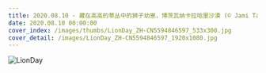 ```yaml
---
title: 2020.08.10 - 藏在高高的草丛中的狮子幼崽，博茨瓦纳卡拉哈里沙漠 (© Jami Tarris/Getty Images)
date: 2020.08.10 00:00:00
cover_index: /images/thumbs/LionDay_ZH-CN5594846597_533x300.jpg
cover_detail: /images/LionDay_ZH-CN5594846597_1920x1080.jpg
---
```


![LionDay](/images/LionDay_ZH-CN5594846597_1920x1080.jpg)
